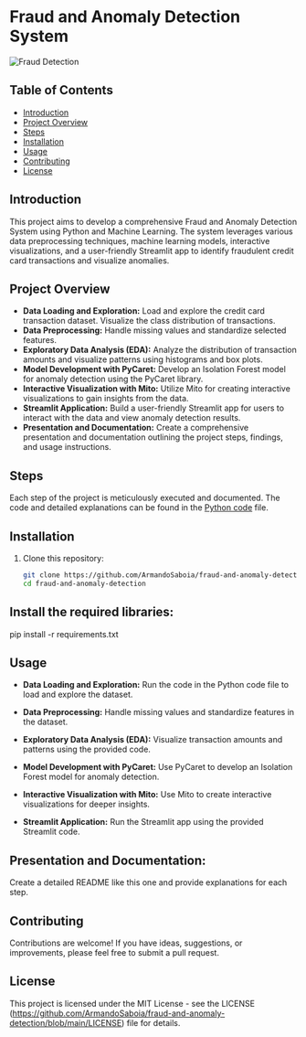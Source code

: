 # Fraud and Anomaly Detection System

![Fraud Detection](https://assets.website-files.com/5c6283f39ea6205dee7cf941/5e77612699e08415b62b9868_online_payment_fraud-p-2600.jpeg)

## Table of Contents
- [Introduction](#introduction)
- [Project Overview](#project-overview)
- [Steps](#steps)
- [Installation](#installation)
- [Usage](#usage)
- [Contributing](#contributing)
- [License](#license)

## Introduction
This project aims to develop a comprehensive Fraud and Anomaly Detection System using Python and Machine Learning. The system leverages various data preprocessing techniques, machine learning models, interactive visualizations, and a user-friendly Streamlit app to identify fraudulent credit card transactions and visualize anomalies.

## Project Overview
- **Data Loading and Exploration:** Load and explore the credit card transaction dataset. Visualize the class distribution of transactions.
- **Data Preprocessing:** Handle missing values and standardize selected features.
- **Exploratory Data Analysis (EDA):** Analyze the distribution of transaction amounts and visualize patterns using histograms and box plots.
- **Model Development with PyCaret:** Develop an Isolation Forest model for anomaly detection using the PyCaret library.
- **Interactive Visualization with Mito:** Utilize Mito for creating interactive visualizations to gain insights from the data.
- **Streamlit Application:** Build a user-friendly Streamlit app for users to interact with the data and view anomaly detection results.
- **Presentation and Documentation:** Create a comprehensive presentation and documentation outlining the project steps, findings, and usage instructions.

## Steps
Each step of the project is meticulously executed and documented. The code and detailed explanations can be found in the [Python code](https://github.com/yourusername/fraud-anomaly-detection/blob/main/fraud_detection.py) file.

## Installation
1. Clone this repository:
   ```bash
   git clone https://github.com/ArmandoSaboia/fraud-and-anomaly-detection.git
   cd fraud-and-anomaly-detection

## Install the required libraries:
pip install -r requirements.txt

## Usage
- **Data Loading and Exploration:** Run the code in the Python code file to load and explore the dataset.

- **Data Preprocessing:** Handle missing values and standardize features in the dataset.

- **Exploratory Data Analysis (EDA):** Visualize transaction amounts and patterns using the provided code.

- **Model Development with PyCaret:** Use PyCaret to develop an Isolation Forest model for anomaly detection.

- **Interactive Visualization with Mito:** Use Mito to create interactive visualizations for deeper insights.

- **Streamlit Application:** Run the Streamlit app using the provided Streamlit code.

## Presentation and Documentation:
Create a detailed README like this one and provide explanations for each step.

## Contributing
Contributions are welcome! If you have ideas, suggestions, or improvements, please feel free to submit a pull request.

## License
This project is licensed under the MIT License - see the LICENSE (https://github.com/ArmandoSaboia/fraud-and-anomaly-detection/blob/main/LICENSE) file for details.



